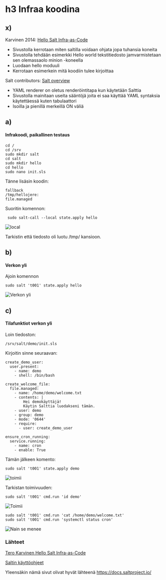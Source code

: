 # h3 Infraa koodina

## x)
Karvinen 2014:  [Hello Salt Infra-as-Code](https://terokarvinen.com/2024/hello-salt-infra-as-code/)

 - Sivustolla kerrotaan miten saltilla voidaan ohjata jopa tuhansia koneita
 - Sivustolla tehdään esimerkki Hello world tekstitiedosto jamvarmistetaan sen olemassaolo minion  -koneella
 - Luodaan hello moduuli
 - Kerrotaan esimerkein mitä koodiin tulee kirjoittaa

Salt contributors: [Salt overview](https://docs.saltproject.io/salt/user-guide/en/latest/topics/overview.html#rules-of-yaml)

 - YAML renderer on oletus renderöintitapa kun käytetään Salttia
 - Sivustolla mainitaan useita sääntöjä joita ei saa käyttää YAML syntaksia käytettäessä kuten tabulaattori
 - Isoilla ja pienillä merkeillä ON väliä


## a)

#### Infrakoodi, paikallinen testaus

    cd /
    cd /srv
    sudo mkdir salt
    cd salt
    sudo mkdir hello
    cd hello
    sudo nano init.sls

Tänne lisäsin koodin:

    fallback
    /tmp/hellojere:
    file.managed

Suoritin komennon:

`
sudo salt-call --local state.apply hello`   

![local](https://github.com/Gerathh/palvelintenhallinta/blob/main/h31.png)

Tarkistin että tiedosto oli luotu /tmp/ kansioon.

## b)

#### Verkon yli

Ajoin komennon

    sudo salt 't001' state.apply hello

![Verkon yli](https://github.com/Gerathh/palvelintenhallinta/blob/main/h32.png)

## c)

#### Tilafunktiot verkon yli


Loin tiedoston:

    /srv/salt/demo/init.sls

Kirjoitin sinne seuraavan:

    create_demo_user:
      user.present:
        - name: demo
        - shell: /bin/bash
    
    create_welcome_file:
      file.managed:
        - name: /home/demo/welcome.txt
        - contents: |
            Hei demokäyttäjä!
            Käytin Salttia luodakseni tämän.
        - user: demo
        - group: demo
        - mode: '0644'
        - require:
          - user: create_demo_user
    
    ensure_cron_running:
      service.running:
        - name: cron
        - enable: True

Tämän jälkeen komento:

    sudo salt 't001' state.apply demo

![toimii](https://github.com/Gerathh/palvelintenhallinta/blob/main/h33.png)

Tarkistan toimivuuden:

    sudo salt 't001' cmd.run 'id demo'
![Toimii](https://github.com/Gerathh/palvelintenhallinta/blob/main/h34.png)

    sudo salt 't001' cmd.run 'cat /home/demo/welcome.txt'
    sudo salt 't001' cmd.run 'systemctl status cron'

![Nain se menee](https://github.com/Gerathh/palvelintenhallinta/blob/main/h35.png)

### Lähteet

[Tero Karvinen  Hello Salt Infra-as-Code](https://terokarvinen.com/2024/hello-salt-infra-as-code/)   

[Saltin käyttöohjeet](https://docs.saltproject.io/salt/user-guide/en/latest/topics/overview.html#rules-of-yaml)   

Yleensäkin nämä sivut olivat hyvät lähteenä https://docs.saltproject.io/
